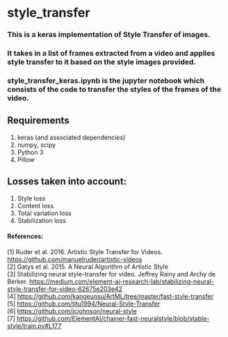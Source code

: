 # style_transfer

### This is a keras implementation of Style Transfer of images.
### It takes in a list of frames extracted from a video and applies style transfer to it based on the style images provided.
### style_transfer_keras.ipynb is the jupyter notebook which consists of the code to transfer the styles of the frames of the video.

## Requirements
1. keras (and associated dependencies)
2. numpy, scipy
3. Python 3
4. Pillow

## Losses taken into account:
1. Style loss
2. Content loss
3. Total variation loss
4. Stabilization loss



#### References:
[1] Ruder et al. 2016. Artistic Style Transfer for Videos. https://github.com/manuelruder/artistic-videos<br />
[2] Gatys et al. 2015. A Neural Algorithm of Artistic Style<br />
[3] Stabilizing neural style-transfer for video. Jeffrey Rainy and Archy de Berker.  https://medium.com/element-ai-research-lab/stabilizing-neural-style-transfer-for-video-62675e203e42<br />
[4] https://github.com/kangeunsu/ArtML/tree/master/fast-style-transfer<br />
[5] https://github.com/titu1994/Neural-Style-Transfer<br />
[6] https://github.com/jcjohnson/neural-style <br />
[7] https://github.com/ElementAI/chainer-fast-neuralstyle/blob/stable-style/train.py#L177 <br />

